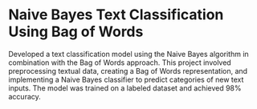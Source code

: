 # Naive Bayes Text Classification Using Bag of Words

Developed a text classification model using the Naive Bayes algorithm in combination with the Bag of Words approach.
This project involved preprocessing textual data, creating a Bag of Words representation, and implementing a Naive Bayes classifier to predict categories of new text inputs. The model was trained on a labeled dataset and achieved 98% accuracy.
